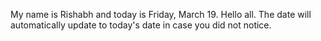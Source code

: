 My name is Rishabh and today is Friday, March 19. Hello all. The date will automatically update to today's date in case you did not notice.
